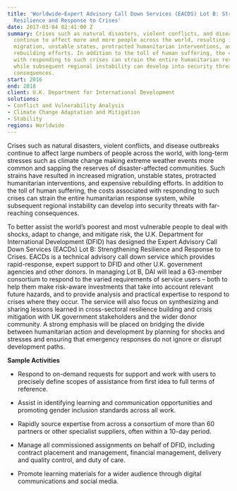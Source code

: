 ```yaml
---
title: 'Worldwide—Expert Advisory Call Down Services (EACDS) Lot B: Strengthening
  Resilience and Response to Crises'
date: 2017-03-04 02:41:00 Z
summary: Crises such as natural disasters, violent conflicts, and disease outbreaks
  continue to affect more and more people across the world, resulting in increased
  migration, unstable states, protracted humanitarian interventions, and expensive
  rebuilding efforts. In addition to the toll of human suffering, the costs associated
  with responding to such crises can strain the entire humanitarian response system,
  while subsequent regional instability can develop into security threats with far-reaching
  consequences.
start: 2016
end: 2018
client: U.K. Department for International Development
solutions:
- Conflict and Vulnerability Analysis
- Climate Change Adaptation and Mitigation
- Stability
regions: Worldwide
---
```


Crises such as natural disasters, violent conflicts, and disease outbreaks continue to affect large numbers of people across the world, with long-term stresses such as climate change making extreme weather events more common and sapping the reserves of disaster-affected communities. Such strains have resulted in increased migration, unstable states, protracted humanitarian interventions, and expensive rebuilding efforts. In addition to the toll of human suffering, the costs associated with responding to such crises can strain the entire humanitarian response system, while subsequent regional instability can develop into security threats with far-reaching consequences.

To better assist the world’s poorest and most vulnerable people to deal with shocks, adapt to change, and mitigate risk, the U.K. Department for International Development (DFID) has designed the Expert Advisory Call Down Services (EACDs) Lot B: Strengthening Resilience and Response to Crises. EACDs is a technical advisory call down service which provides rapid-response, expert support to DFID and other U.K. government agencies and other donors. In managing Lot B, DAI will lead a 63-member consortium to respond to the varied requirements of service users – both to help them make risk-aware investments that take into account relevant future hazards, and to provide analysis and practical expertise to respond to crises where they occur. The service will also focus on synthesizing and sharing lessons learned in cross-sectoral resilience building and crisis mitigation with UK government stakeholders and the wider donor community. A strong emphasis will be placed on bridging the divide between humanitarian action and development by planning for shocks and stresses and ensuring that emergency responses do not ignore or disrupt development paths.

**Sample Activities**

* Respond  to on-demand requests for support and work with users to precisely define scopes of assistance from first idea to full terms of reference.

* Assist in identifying learning and communication opportunities and promoting gender inclusion standards across all work.

* Rapidly source expertise from across a consortium of more than 60 partners or other specialist suppliers, often within a 10-day period.

* Manage all commissioned assignments on behalf of DFID, including contract placement and management, financial management, delivery and quality control, and duty of care.

* Promote learning materials for a wider audience through digital communications and social media.